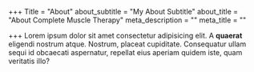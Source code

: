 +++
Title = "About"
about_subtitle = "My About Subtitle"
about_title = "About Complete Muscle Therapy"
meta_description = ""
meta_title = ""

+++
Lorem ipsum dolor sit amet consectetur adipisicing elit. A **quaerat** eligendi nostrum atque. Nostrum, placeat cupiditate. Consequatur ullam sequi id obcaecati aspernatur, repellat eius aperiam quidem iste, quam veritatis illo?